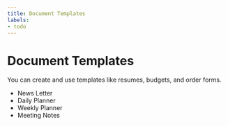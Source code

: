 ```yaml
---
title: Document Templates
labels:
- todo
---
```


# Document Templates

You can create and use templates like resumes, budgets, and order forms.

* News Letter
* Daily Planner
* Weekly Planner
* Meeting Notes
